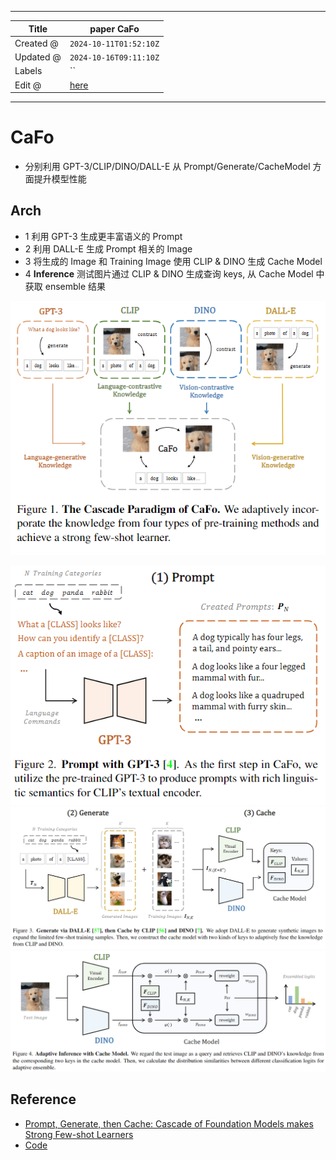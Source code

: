 -----

| Title     | paper CaFo                                            |
| --------- | ----------------------------------------------------- |
| Created @ | `2024-10-11T01:52:10Z`                                |
| Updated @ | `2024-10-16T09:11:10Z`                                |
| Labels    | \`\`                                                  |
| Edit @    | [here](https://github.com/junxnone/aiwiki/issues/476) |

-----

# CaFo

  - 分别利用 GPT-3/CLIP/DINO/DALL-E 从 Prompt/Generate/CacheModel 方面提升模型性能

## Arch

  - 1 利用 GPT-3 生成更丰富语义的 Prompt
  - 2 利用 DALL-E 生成 Prompt 相关的 Image
  - 3 将生成的 Image 和 Training Image 使用 CLIP & DINO 生成 Cache Model
  - 4 **Inference** 测试图片通过 CLIP & DINO 生成查询 keys, 从 Cache Model 中获取
    ensemble 结果

![image](media/bac5eeb3c29c90f66766a8e4643ac2da02131ee0.png)

![image](media/98ab9ec3e2ee73da140b06ac77bdb632ee2c5441.png)
![image](media/f82ec324def4127d7d0ca378e01b0546484452eb.png)
![image](media/d0114c9124f1c52506bdb7f9ec9eea9d1f26596b.png)

## Reference

  - [Prompt, Generate, then Cache: Cascade of Foundation Models makes
    Strong Few-shot Learners](https://arxiv.org/abs/2303.02151)
  - [Code](https://github.com/OpenGVLab/CaFo)
